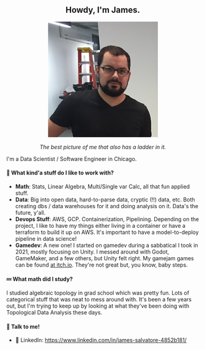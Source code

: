 <h2 align="center">Howdy, I'm James.</h2>

<p align="center">
  <img src="https://github.com/jsal13/jsal13/blob/master/me_and_ladder.jpg" alt="The Best Picture of me and a ladder">
</p>
  
<p align="center"><i>The best picture of me that also has a ladder in it.</i></p>

I'm a Data Scientist / Software Engineer in Chicago.

#### :sleeping_bed: What kind'a stuff do I like to work with?

- **Math**: Stats, Linear Algebra, Multi/Single var Calc, all that fun applied stuff.
- **Data**: Big into open data, hard-to-parse data, cryptic (!!) data, etc.  Both creating dbs / data warehouses for it and doing analysis on it.  Data's the future, y'all.
- **Devops Stuff**: AWS, GCP.  Containerization, Pipelining.  Depending on the project, I like to have my things either living in a container or have a terraform to build it up on AWS.  It's important to have a model-to-deploy pipeline in data science!
- **Gamedev**: A new one!  I started on gamedev during a sabbatical I took in 2021, mostly focusing on Unity.  I messed around with Godot, GameMaker, and a few others, but Unity felt right.  My gamejam games can be found <a href="https://melat0nin.itch.io">at itch.io</a>.  They're not great but, you know, baby steps.

#### :zzz: What math did I study?

I studied algebraic topology in grad school which was pretty fun.  Lots of categorical stuff that was neat to mess around with.  It's been a few years out, but I'm trying to keep up by looking at what they've been doing with Topological Data Analysis these days.


#### :microphone: Talk to me!

- :link: LinkedIn: https://www.linkedin.com/in/james-salvatore-4852b181/
